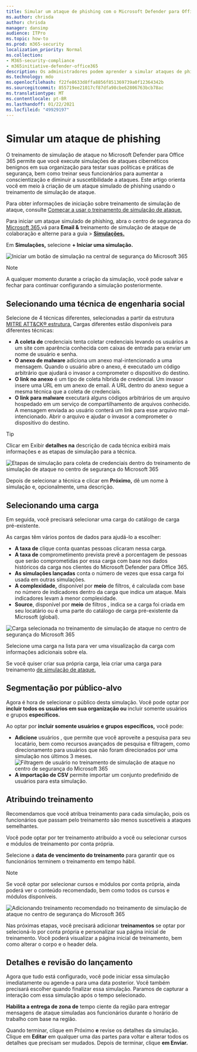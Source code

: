 ```yaml
---
title: Simular um ataque de phishing com o Microsoft Defender para Office 365
ms.author: chrisda
author: chrisda
manager: dansimp
audience: ITPro
ms.topic: how-to
ms.prod: m365-security
localization_priority: Normal
ms.collection:
- M365-security-compliance
- m365initiative-defender-office365
description: Os administradores podem aprender a simular ataques de phishing e treinar seus usuários sobre prevenção contra phishing usando o treinamento de simulação de ataque no Microsoft Defender para Office 365.
ms.technology: mdo
ms.openlocfilehash: f22fe8633d8ffa8856f851369739a0f12364342b
ms.sourcegitcommit: 855719ee21017cf87dfa98cbe62806763bcb78ac
ms.translationtype: MT
ms.contentlocale: pt-BR
ms.lasthandoff: 01/22/2021
ms.locfileid: "49929197"
---
```

# <a name="simulate-a-phishing-attack"></a>Simular um ataque de phishing

O treinamento de simulação de ataque no Microsoft Defender para Office 365 permite que você execute simulações de ataques cibernéticos benignos em sua organização para testar suas políticas e práticas de segurança, bem como treinar seus funcionários para aumentar a conscientização e diminuir a suscetibilidade a ataques. Este artigo orienta você em meio à criação de um ataque simulado de phishing usando o treinamento de simulação de ataque.

Para obter informações de iniciação sobre treinamento de simulação de ataque, consulte [Começar a usar o treinamento de simulação de ataque.](attack-simulation-training-get-started.md)

Para iniciar um ataque simulado de phishing, abra o centro de segurança do [Microsoft 365,](https://security.microsoft.com/)vá para **Email &** treinamento de simulação de ataque de colaboração e alterne para a guia \>  [**Simulações.**](https://security.microsoft.com/attacksimulator?viewid=simulations)

Em **Simulações,** selecione **+ Iniciar uma simulação.**

![Iniciar um botão de simulação na central de segurança do Microsoft 365](../../media/attack-sim-preview-launch.png)

> [!NOTE]
> A qualquer momento durante a criação da simulação, você pode salvar e fechar para continuar configurando a simulação posteriormente.

## <a name="selecting-a-social-engineering-technique"></a>Selecionando uma técnica de engenharia social

Selecione de 4 técnicas diferentes, selecionadas a partir da estrutura [MITRE ATT&CK® estrutura.](https://attack.mitre.org/techniques/enterprise/) Cargas diferentes estão disponíveis para diferentes técnicas:

- **A coleta de** credenciais tenta coletar credenciais levando os usuários a um site com aparência conhecida com caixas de entrada para enviar um nome de usuário e senha.
- **O anexo de malware** adiciona um anexo mal-intencionado a uma mensagem. Quando o usuário abre o anexo, é executado um código arbitrário que ajudará o invasor a comprometer o dispositivo do destino.
- **O link no anexo** é um tipo de coleta híbrida de credencial. Um invasor insere uma URL em um anexo de email. A URL dentro do anexo segue a mesma técnica que a coleta de credenciais.
- **O link para malware** executará alguns códigos arbitrários de um arquivo hospedado em um serviço de compartilhamento de arquivos conhecido. A mensagem enviada ao usuário conterá um link para esse arquivo mal-intencionado. Abrir o arquivo e ajudar o invasor a comprometer o dispositivo do destino.

> [!TIP]
> Clicar em Exibir **detalhes na** descrição de cada técnica exibirá mais informações e as etapas de simulação para a técnica.
>
> ![Etapas de simulação para coleta de credenciais dentro do treinamento de simulação de ataque no centro de segurança do Microsoft 365](../../media/attack-sim-preview-sim-steps.png)

Depois de selecionar a técnica e clicar em **Próximo,** dê um nome à simulação e, opcionalmente, uma descrição.

## <a name="selecting-a-payload"></a>Selecionando uma carga

Em seguida, você precisará selecionar uma carga do catálogo de carga pré-existente.

As cargas têm vários pontos de dados para ajudá-lo a escolher:

- **A taxa de** clique conta quantas pessoas clicaram nessa carga.
- **A taxa de** comprometimento prevista prevê a porcentagem de pessoas que serão comprometidas por essa carga com base nos dados históricos da carga nos clientes do Microsoft Defender para Office 365.
- **As simulações lançadas** conta o número de vezes que essa carga foi usada em outras simulações.
- **A complexidade,** disponível por **meio** de filtros, é calculada com base no número de indicadores dentro da carga que indica um ataque. Mais indicadores levam à menor complexidade.
- **Source**, disponível por **meio** de filtros , indica se a carga foi criada em seu locatário ou é uma parte do catálogo de carga pré-existente da Microsoft (global).

![Carga selecionada no treinamento de simulação de ataque no centro de segurança do Microsoft 365](../../media/attack-sim-preview-select-payload.png)

Selecione uma carga na lista para ver uma visualização da carga com informações adicionais sobre ela.

Se você quiser criar sua própria carga, leia criar uma carga para treinamento [de simulação de ataque.](attack-simulation-training-payloads.md)

## <a name="audience-targeting"></a>Segmentação por público-alvo

Agora é hora de selecionar o público desta simulação. Você pode optar por **incluir todos os usuários em sua organização ou** incluir somente usuários e grupos **específicos.**

Ao optar por **incluir somente usuários e grupos específicos,** você pode:

- **Adicione** usuários , que permite que você aproveite a pesquisa para seu locatário, bem como recursos avançados de pesquisa e filtragem, como direcionamento para usuários que não foram direcionados por uma simulação nos últimos 3 meses.
  ![Filtragem de usuário no treinamento de simulação de ataque no centro de segurança do Microsoft 365](../../media/attack-sim-preview-user-targeting.png)
- **A importação de CSV** permite importar um conjunto predefinido de usuários para esta simulação.

## <a name="assigning-training"></a>Atribuindo treinamento

Recomendamos que você atribua treinamento para cada simulação, pois os funcionários que passam pelo treinamento são menos suscetíveis a ataques semelhantes.

Você pode optar por ter treinamento atribuído a você ou selecionar cursos e módulos de treinamento por conta própria.

Selecione a **data de vencimento do treinamento** para garantir que os funcionários terminem o treinamento em tempo hábil.

> [!NOTE]
> Se você optar por selecionar cursos e módulos por conta própria, ainda poderá ver o conteúdo recomendado, bem como todos os cursos e módulos disponíveis.
>
> ![Adicionando treinamento recomendado no treinamento de simulação de ataque no centro de segurança do Microsoft 365](../../media/attack-sim-preview-add-training.png)

Nas próximas etapas, você precisará adicionar **treinamentos** se optar por selecioná-lo por conta própria e personalizar sua página inicial de treinamento. Você poderá visualizar a página inicial de treinamento, bem como alterar o corpo e o header dela.

## <a name="launch-details-and-review"></a>Detalhes e revisão do lançamento

Agora que tudo está configurado, você pode iniciar essa simulação imediatamente ou agende-a para uma data posterior. Você também precisará escolher quando finalizar essa simulação. Paramos de capturar a interação com essa simulação após o tempo selecionado.

**Habilita a entrega de zona de** tempo ciente da região para entregar mensagens de ataque simuladas aos funcionários durante o horário de trabalho com base na região.

Quando terminar, clique em Próximo **e** revise os detalhes da simulação. Clique em **Editar** em qualquer uma das partes para voltar e alterar todos os detalhes que precisam ser mudados. Depois de terminar, clique **em Enviar.**
